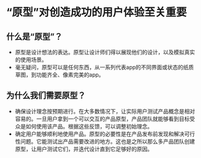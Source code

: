 # “原型”对创造成功的用户体验至关重要

## 什么是“原型”？
- 原型是设计想法的表达。原型让设计师们得以展现他们的设计，以及模拟真实的使用场景。
- 毫无疑问，原型可以是任何东西，从一系列代表app的不同界面或状态的纸质草图，到功能齐全、像素完美的app。

## 为什么我们需要原型？
- 确保设计理念按预期进行。在大多数情况下，让实际用户测试产品概念是相对容易的。一旦用户拿到一个可以交互的产品原型，产品团队就能够看到目标受众是如何使用该产品。根据这些反馈，可以调整初始理念。
- 确定用户能够顺利地使用产品。原型的必要性是在产品发布前发现和解决可行性问题。它能测试出产品需要改进的地方。这也是之所以那么多产品团队创建原型，让用户测试它们，并迭代设计直到它足够好的原因。
